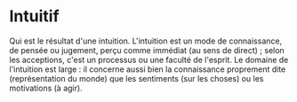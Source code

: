 # Intuitif

Qui est le résultat d'une intuition. L'intuition est un mode de connaissance, de pensée ou jugement, perçu comme immédiat (au sens de direct) ; selon les acceptions, c'est un processus ou une faculté de l'esprit. Le domaine de l'intuition est large : il concerne aussi bien la connaissance proprement dite (représentation du monde) que les sentiments (sur les choses) ou les motivations (à agir).
